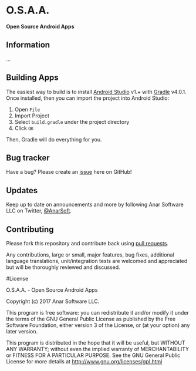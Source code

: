 # O.S.A.A.
**Open Source Android Apps**


Information
-----------

...

Building Apps
--------

The easiest way to build is to install [Android Studio](https://developer.android.com/sdk/index.html) v1.+
with [Gradle](https://www.gradle.org/) v4.0.1.
Once installed, then you can import the project into Android Studio:

1. Open `File`
2. Import Project
3. Select `build.gradle` under the project directory
4. Click `OK`

Then, Gradle will do everything for you.

Bug tracker
-----------

Have a bug? Please create an [issue](https://github.com/anars/osaa/issues) here on GitHub!

Updates
-------

Keep up to date on announcements and more by following Anar Software LLC on Twitter, [@AnarSoft](http://twitter.com/AnarSoft).

Contributing
------------

Please fork this repository and contribute back using [pull requests](https://github.com/anars/osaa/pulls).

Any contributions, large or small, major features, bug fixes, additional language translations, unit/integration tests are welcomed and appreciated but will be thoroughly reviewed and discussed.

#License

O.S.A.A. - Open Source Android Apps

Copyright (c) 2017 Anar Software LLC.

This program is free software: you can redistribute it and/or modify it under the terms of the GNU General Public License as published by the Free Software Foundation, either version 3 of the License, or (at your option) any later version.

This program is distributed in the hope that it will be useful, but WITHOUT ANY WARRANTY; without even the implied warranty of MERCHANTABILITY or FITNESS FOR A PARTICULAR PURPOSE. See the GNU General Public License for more details at http://www.gnu.org/licenses/gpl.html
